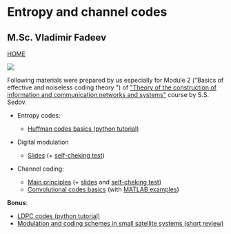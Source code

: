 # Entropy and channel codes
## M.Sc. Vladimir Fadeev

[HOME](https://github.com/kirlf/CSP/blob/master/README.md)

![](https://ak9.picdn.net/shutterstock/videos/23772559/thumb/10.jpg)

Following materials were prepared by us especially for Module 2 ("Basics of effective and noiseless coding theory
") of ["Theory of the construction of information and communication networks and systems"](http://e.kai.ru/%D0%B3%D0%B5%D1%80%D0%BC%D0%B0%D0%BD%D0%BE-%D1%80%D0%BE%D1%81%D1%81%D0%B8%D0%B9%D1%81%D0%BA%D0%B8%D0%B9-%D0%B8%D0%BD%D1%81%D1%82%D0%B8%D1%82%D1%83%D1%82-%D0%BD%D0%BE%D0%B2%D1%8B%D1%85-%D1%82%D0%B5/) course by S.S. Sedov.

* Entropy codes:
  * [Huffman codes basics (python tutorial)](https://nbviewer.jupyter.org/format/slides/gist/kirlf/2eb242f225f9bfed4ecbfc8e1e2f5f71/Huffman%20codes.ipynb#/)

* Digital modulation
  * [Slides](https://speakerdeck.com/kirlf/linear-modulation-schemes) (+ [self-cheking test](https://github.com/kirlf/CSP/blob/master/Different/Coding_Theory/test-2-channel.pdf))

* Channel coding:
  * [Main principles](https://github.com/kirlf/CSP/blob/master/FEC/README.md) (+ [slides](https://speakerdeck.com/kirlf/channel-coding-schemes) and [self-cheking test](https://github.com/kirlf/CSP/blob/master/Different/Coding_Theory/test-2-channel.pdf))
  * [Convolutional codes basics](https://github.com/kirlf/CSP/blob/master/FEC/Convolutional%20codes%20intro.md) (with [MATLAB examples](https://github.com/kirlf/CSP/blob/master/FEC/Convolutional%20codes%20modeling.md))
  
**Bonus**:

* [LDPC codes (python tutorial)](https://nbviewer.jupyter.org/github/kirlf/CSP/blob/master/FEC/LDPC.ipynb)
* [Modulation and coding schemes in small satellite systems (short review)](https://github.com/kirlf/cubesats/blob/master/fec.md)


  
